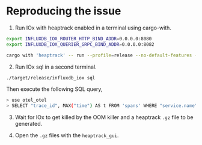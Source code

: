 # Reproducing the issue

1. Run IOx with heaptrack enabled in a terminal using cargo-with.
```bash
export INFLUXDB_IOX_ROUTER_HTTP_BIND_ADDR=0.0.0.0:8080
export INFLUXDB_IOX_QUERIER_GRPC_BIND_ADDR=0.0.0.0:8082

cargo with 'heaptrack' -- run --profile=release --no-default-features -- run all-in-one --exec-mem-pool-bytes 10737418240 -vv
```

2. Run IOx sql in a second terminal.
```bash
./target/release/influxdb_iox sql
```

Then execute the following SQL query,

```bash
> use otel_otel
> SELECT "trace_id", MAX("time") AS t FROM 'spans' WHERE "service.name" = 'frontend' AND "time" >= to_timestamp(1688713200000000000) AND "time" <= to_timestamp(1689537120000000000) GROUP BY "trace_id" ORDER BY t DESC LIMIT 20;
```

3. Wait for IOx to get killed by the OOM killer and a heaptrack `.gz` file to be generated.

4. Open the `.gz` files with the `heaptrack_gui`.